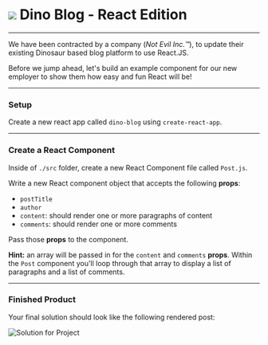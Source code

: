 # ![](https://ga-dash.s3.amazonaws.com/production/assets/logo-9f88ae6c9c3871690e33280fcf557f33.png)    Dino Blog - React Edition

----

We have been contracted by a company (*Not Evil Inc.™*), to update their existing Dinosaur based blog platform to use React.JS. 

Before we jump ahead, let's build an example component for our new employer to show them how easy and fun React will be!

----
### Setup

Create a new react app called `dino-blog` using `create-react-app`.

----
### Create a React Component

Inside of `./src` folder, create a new React Component file called `Post.js`.

Write a new React component object that accepts the following **props**:

- `postTitle`
- `author`
- `content`: should render one or more paragraphs of content
- `comments`: should render one or more comments

Pass those **props** to the component.

**Hint:** an array will be passed in for the `content` and `comments` **props**. Within the `Post` component you'll loop through that array to display a list of paragraphs and a list of comments.

----
### Finished Product
Your final solution should look like the following rendered post:

![Solution for Project](images/props_solution.png)
